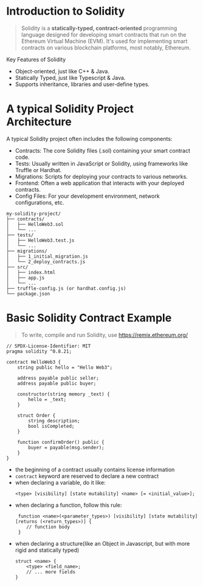 # Introduction to Solidity
> Solidity is a **statically-typed, contract-oriented** programming language designed for developing smart contracts that run on the Ethereum Virtual Machine (EVM). 
> It's used for implementing smart contracts on various blockchain platforms, most notably, Ethereum.

Key Features of Solidity
* Object-oriented, just like C++ & Java.
* Statically Typed, just like Typescript & Java.
* Supports inheritance, libraries and user-define types.

# A typical Solidity Project Architecture
A typical Solidity project often includes the following components:

* Contracts: The core Solidity files (.sol) containing your smart contract code.
* Tests: Usually written in JavaScript or Solidity, using frameworks like Truffle or Hardhat.
* Migrations: Scripts for deploying your contracts to various networks.
* Frontend: Often a web application that interacts with your deployed contracts.
* Config Files: For your development environment, network configurations, etc.
```
my-solidity-project/
├── contracts/
│   ├── HelloWeb3.sol
│   └── ...
├── tests/
│   ├── HelloWeb3.test.js
│   └── ...
├── migrations/
│   ├── 1_initial_migration.js
│   └── 2_deploy_contracts.js
├── src/
│   ├── index.html
│   ├── app.js
│   └── ...
├── truffle-config.js (or hardhat.config.js)
└── package.json
```

# Basic Solidity Contract Example
> To write, compile and run Solidity, use https://remix.ethereum.org/

```solidity
// SPDX-License-Identifier: MIT
pragma solidity ^0.8.21;

contract HelloWeb3 {
    string public hello = "Hello Web3";

    address payable public seller;
    address payable public buyer;

    constructor(string memory _text) {
        hello = _text;
    }

    struct Order {
        string description;
        bool isCompleted;
    }

    function confirmOrder() public {
        buyer = payable(msg.sender);
    }
}
```

* the beginning of a contract usually contains license information
* `contract` keyword are reserved to declare a new contract
* when declaring a variable, do it like:
    ```
    <type> [visibility] [state mutability] <name> [= <initial_value>];
    ```
* when declaring a function, follow this rule:
    ```
     function <name>(<parameter_types>) [visibility] [state mutability] [returns (<return_types>)] {
        // function body
     }
    ```
* when declaring a structure(like an Object in Javascript, but with more rigid and statically typed)
    ```
    struct <name> {
        <type> <field_name>;
        // ... more fields
    }
    ```

